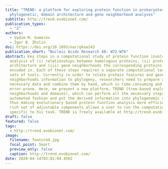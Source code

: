 ```yaml
---
title: "TREND: a platform for exploring protein function in prokaryotes based on
  phylogenetic, domain architecture and gene neighborhood analyses"
subtitle: http://trend.evobionet.com/
publication_types:
  - "2"
authors:
  - Vadim M. Gumerov
  - Igor B. Zhulin
doi: https://doi.org/10.1093/nar/gkaa243
publication_short: "Nucleic Acids Research 48: W72-W76"
abstract: Key steps in a computational study of protein function involve
  analysis of (i) relationships between homologous proteins, (ii) protein domain
  architecture and (iii) gene neighborhoods the corresponding proteins are
  encoded in. Each of these steps requires a separate computational task and
  sets of tools. Currently in order to relate protein features and gene
  neighborhoods information to phylogeny, researchers need to prepare all the
  necessary data and combine them by hand, which is time-consuming and
  error-prone. Here, we present a new platform, TREND (tree-based exploration of
  neighborhoods and domains), which can perform all the necessary steps in
  automated fashion and put the derived information into phylogenomic context,
  thus making evolutionary based protein function analysis more efficient. A
  rich set of adjustable components allows a user to run the computational steps
  specific to his task. TREND is freely available at http://trend.evobionet.com
draft: false
featured: false
tags:
  - http://trend.evobionet.com/
image:
  filename: featured.jpg
  focal_point: Smart
  preview_only: false
  caption: http://trend.evobionet.com/
date: 2020-04-14T03:01:04.456Z
---
```

